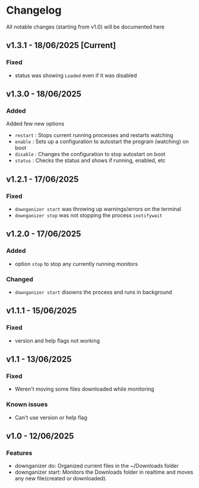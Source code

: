 # Changelog

All notable changes (starting from v1.0) will be documented here

<!-- options to add in the file: 
- Added
- Changed
- Depricated
- Removed
- Fixed
- Security -->

## v1.3.1 - 18/06/2025 [Current]

### Fixed

- status was showing `Loaded` even if it was disabled

## v1.3.0 - 18/06/2025

### Added

Added few new options

- `restart` : Stops current running processes and restarts watching
- `enable` : Sets up a configuration to autostart the program (watching) on boot
- `disable` : Changes the configuration to stop autostart on boot
- `status` : Checks the status and shows if running, enabled, etc

## v1.2.1 - 17/06/2025

### Fixed

- `downganizer start` was throwing up warnings/errors on the terminal
- `downganizer stop` was not stopping the process `inotifywait`

## v1.2.0 - 17/06/2025

### Added

- option `stop` to stop any currently running monitors

### Changed

- `downganizer start` disowns the process and runs in background

## v1.1.1 - 15/06/2025

### Fixed

- version and help flags not working

## v1.1 - 13/06/2025

### Fixed

- Weren't moving some files downloaded while monitoring

### Known issues
    
- Can't use version or help flag

## v1.0 - 12/06/2025

### Features

- downganizer do: Organized current files in the ~/Downloads folder
- downganizer start: Monitors the Downloads folder in realtime and moves any new file(created or downloaded).